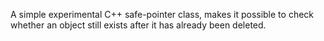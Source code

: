 A simple experimental C++ safe-pointer class, makes it possible to check whether an object still exists after it has already been deleted.
